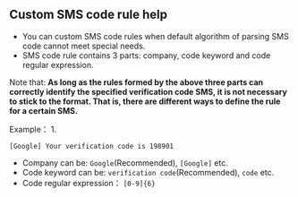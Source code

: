 Custom SMS code rule help
--------

- You can custom SMS code rules when default algorithm of parsing SMS code cannot meet special needs.
- SMS code rule contains 3 parts: company, code keyword and code regular expression.

Note that: **As long as the rules formed by the above three parts can correctly identify the specified verification code SMS, it is not necessary to stick to the format. That is, there are different ways to define the rule for a certain SMS.**

Example：
1. 
  ```text
  [Google] Your verification code is 198901
  ```
  - Company can be: `Google`(Recommended), `[Google]` etc.
  - Code keyword can be: `verification code`(Recommended), `code` etc. 
  - Code regular expression： `[0-9]{6}`